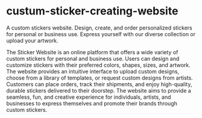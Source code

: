 # custum-sticker-creating-website
A custom stickers  website. Design, create, and order personalized stickers for personal or business use. Express yourself with our diverse collection or upload your artwork.  


The Sticker Website is an online platform that offers a wide variety of custom stickers for personal and business use. Users can design and customize stickers with their preferred colors, shapes, sizes, and artwork. The website provides an intuitive interface to upload custom designs, choose from a library of templates, or request custom designs from artists. Customers can place orders, track their shipments, and enjoy high-quality, durable stickers delivered to their doorstep. The website aims to provide a seamless, fun, and creative experience for individuals, artists, and businesses to express themselves and promote their brands through custom stickers.
